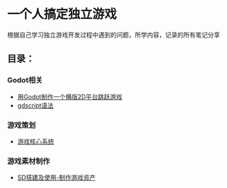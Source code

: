 # 一个人搞定独立游戏
根据自己学习独立游戏开发过程中遇到的问题，所学内容，记录的所有笔记分享

## 目录：
### Godot相关
+ [用Godot制作一个横版2D平台跳跃游戏](https://github.com/PrecutGhost/how_to_create_game/blob/main/godot/%E6%B5%81%E7%A8%8B%E7%86%9F%E6%82%89-Godot%E5%88%B6%E4%BD%9C%E4%B8%80%E4%B8%AA%E6%A8%AA%E7%89%88%E8%B7%B3%E8%B7%83%E6%B8%B8%E6%88%8F.md)
+ [gdscript语法](https://github.com/PrecutGhost/how_to_create_game/blob/main/godot/GDScript%E8%AF%AD%E6%B3%95.md)

### 游戏策划
+ [游戏核心系统](https://github.com/PrecutGhost/how_to_create_game/blob/main/game_design/%E6%B8%B8%E6%88%8F%E6%A0%B8%E5%BF%83%E7%B3%BB%E7%BB%9F.md)

### 游戏素材制作
+ [SD搭建及使用-制作游戏资产](https://github.com/PrecutGhost/how_to_create_game/blob/main/game_assets_design/empty.md)
